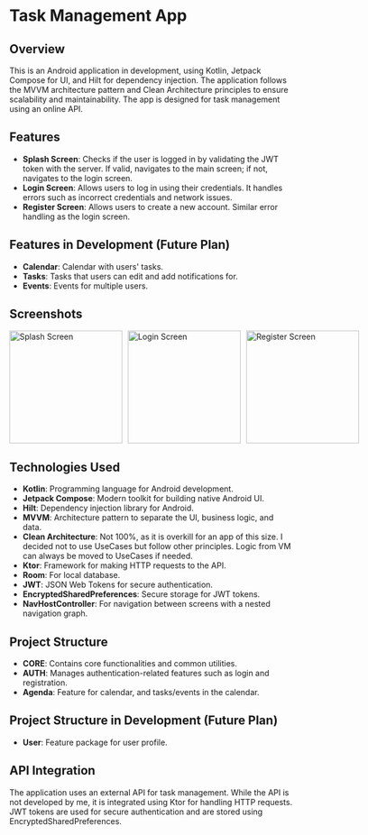 # Task Management App

## Overview
This is an Android application in development, using Kotlin, Jetpack Compose for UI, and Hilt for dependency injection. The application follows the MVVM architecture pattern and Clean Architecture principles to ensure scalability and maintainability. The app is designed for task management using an online API.

## Features
- **Splash Screen**: Checks if the user is logged in by validating the JWT token with the server. If valid, navigates to the main screen; if not, navigates to the login screen.
- **Login Screen**: Allows users to log in using their credentials. It handles errors such as incorrect credentials and network issues.
- **Register Screen**: Allows users to create a new account. Similar error handling as the login screen.

## Features in Development (Future Plan)
- **Calendar**: Calendar with users' tasks.
- **Tasks**: Tasks that users can edit and add notifications for.
- **Events**: Events for multiple users.

## Screenshots
<div style="display: flex;">
    <img src="https://github.com/VladimirFencak/Taskly/assets/17989784/dfc791d7-741a-4523-ba8c-ff081123e7c6" alt="Splash Screen" width="200" style="margin-right: 10px;">
    <img src="https://github.com/VladimirFencak/Taskly/assets/17989784/8114951f-6e46-4453-ae4b-041e5c061744" alt="Login Screen" width="200" style="margin-right: 10px;">
    <img src="https://github.com/VladimirFencak/Taskly/assets/17989784/8823997c-3a7c-4700-8e32-738eae5dc261" alt="Register Screen" width="200">
</div>

## Technologies Used
- **Kotlin**: Programming language for Android development.
- **Jetpack Compose**: Modern toolkit for building native Android UI.
- **Hilt**: Dependency injection library for Android.
- **MVVM**: Architecture pattern to separate the UI, business logic, and data.
- **Clean Architecture**: Not 100%, as it is overkill for an app of this size. I decided not to use UseCases but follow other principles. Logic from VM can always be moved to UseCases if needed.
- **Ktor**: Framework for making HTTP requests to the API.
- **Room**: For local database.
- **JWT**: JSON Web Tokens for secure authentication.
- **EncryptedSharedPreferences**: Secure storage for JWT tokens.
- **NavHostController**: For navigation between screens with a nested navigation graph.

## Project Structure
- **CORE**: Contains core functionalities and common utilities.
- **AUTH**: Manages authentication-related features such as login and registration.
- **Agenda**: Feature for calendar, and tasks/events in the calendar.

## Project Structure in Development (Future Plan)
- **User**: Feature package for user profile.

## API Integration
The application uses an external API for task management. While the API is not developed by me, it is integrated using Ktor for handling HTTP requests. JWT tokens are used for secure authentication and are stored using EncryptedSharedPreferences.
